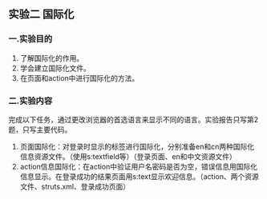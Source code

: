 ## 实验二 国际化
             
### 一.实验目的
1. 了解国际化的作用。
2. 学会建立国际化文件。
3. 在页面和action中进行国际化的方法。
### 二.实验内容
完成以下任务，通过更改浏览器的首选语言来显示不同的语言。实验报告只写第2题，只写主要代码。
1. 页面国际化：对登录时显示的标签进行国际化，分别准备en和cn两种国际化信息资源文件。（使用s:textfield等）（登录页面、en和中文资源文件）
2. action信息国际化：在action中验证用户名密码是否为空，错误信息用国际化信息显示。在登录成功的结果页面用s:text显示欢迎信息。（action、两个资源文件、struts.xml、登录成功页面）